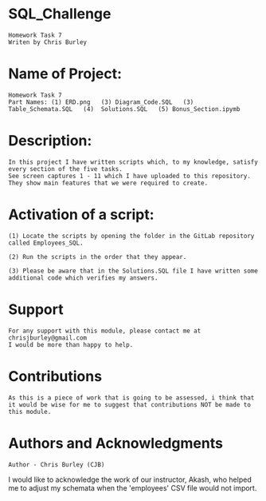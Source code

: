 # SQL_Challenge

    Homework Task 7
    Writen by Chris Burley

# Name of Project:

    Homework Task 7
    Part Names: (1) ERD.png   (3) Diagram_Code.SQL   (3) Table_Schemata.SQL   (4)  Solutions.SQL   (5) Bonus_Section.ipymb

# Description:

	In this project I have written scripts which, to my knowledge, satisfy every section of the five tasks. 
	See screen captures 1 - 11 which I have uploaded to this repository. They show main features that we were required to create.

# Activation of a script:

    (1) Locate the scripts by opening the folder in the GitLab repository called Employees_SQL. 
 
	(2) Run the scripts in the order that they appear.

    (3) Please be aware that in the Solutions.SQL file I have written some additional code which verifies my answers.
    
    
# Support

    For any support with this module, please contact me at chrisjburley@gmail.com
    I would be more than happy to help.

# Contributions

    As this is a piece of work that is going to be assessed, i think that it would be wise for me to suggest that contributions NOT be made to this module.

# Authors and Acknowledgments

    Author - Chris Burley (CJB)

I would like to acknowledge the work of our instructor, Akash, who helped me to adjust my schemata when the 'employees' CSV file would not import.


